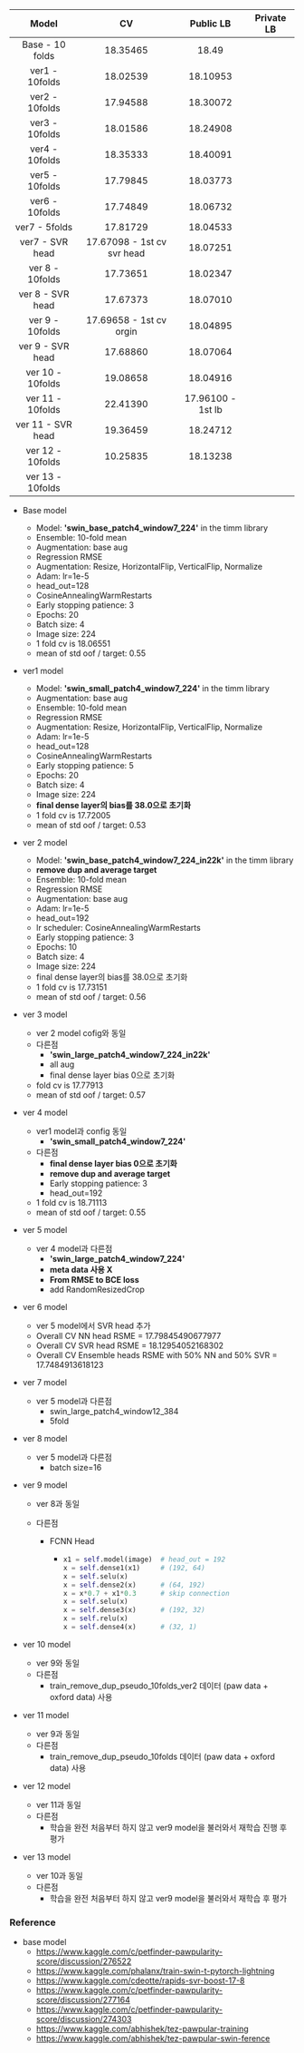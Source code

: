 |       Model       |             CV             |     Public LB     | Private LB |
| :---------------: | :------------------------: | :---------------: | :--------: |
|  Base - 10 folds  |          18.35465          |       18.49       |            |
|  ver1 - 10folds   |          18.02539          |     18.10953      |            |
|  ver2 - 10folds   |          17.94588          |     18.30072      |            |
|  ver3 - 10folds   |          18.01586          |     18.24908      |            |
|  ver4 - 10folds   |          18.35333          |     18.40091      |            |
|  ver5 - 10folds   |          17.79845          |     18.03773      |            |
|  ver6 - 10folds   |          17.74849          |     18.06732      |            |
|   ver7 - 5folds   |          17.81729          |     18.04533      |            |
|  ver7 - SVR head  | 17.67098 - 1st cv svr head |     18.07251      |            |
|  ver 8 - 10folds  |          17.73651          |     18.02347      |            |
| ver 8 - SVR head  |          17.67373          |     18.07010      |            |
|  ver 9 - 10folds  |  17.69658 - 1st cv orgin   |     18.04895      |            |
| ver 9 - SVR head  |          17.68860          |     18.07064      |            |
| ver 10 - 10folds  |          19.08658          |     18.04916      |            |
| ver 11 - 10folds  |          22.41390          | 17.96100 - 1st lb |            |
| ver 11 - SVR head |          19.36459          |     18.24712      |            |
| ver 12 - 10folds  |          10.25835          |     18.13238      |            |
| ver 13 - 10folds  |                            |                   |            |



* Base model
  * Model: **'swin_base_patch4_window7_224'** in the timm library
  * Ensemble: 10-fold mean
  * Augmentation: base aug
  * Regression RMSE
  * Augmentation: Resize, HorizontalFlip, VerticalFlip, Normalize
  * Adam: lr=1e-5
  * head_out=128
  * CosineAnnealingWarmRestarts
  * Early stopping patience: 3
  * Epochs: 20
  * Batch size: 4
  * Image size: 224
  * 1 fold cv is  18.06551
  * mean of std oof / target:  0.55



* ver1 model
  * Model: **'swin_small_patch4_window7_224'** in the timm library
  * Augmentation: base aug
  * Ensemble: 10-fold mean
  * Regression RMSE
  * Augmentation: Resize, HorizontalFlip, VerticalFlip, Normalize
  * Adam: lr=1e-5
  * head_out=128
  * CosineAnnealingWarmRestarts
  * Early stopping patience: 5
  * Epochs: 20
  * Batch size: 4
  * Image size: 224
  * **final dense layer의 bias를 38.0으로 초기화**
  * 1 fold cv is  17.72005
  * mean of std oof / target:  0.53



* ver 2 model
  * Model: **'swin_base_patch4_window7_224_in22k'** in the timm library
  * **remove dup and average target**
  * Ensemble: 10-fold mean
  * Regression RMSE
  * Augmentation: base aug
  * Adam: lr=1e-5
  * head_out=192
  * lr scheduler: CosineAnnealingWarmRestarts
  * Early stopping patience: 3
  * Epochs: 10
  * Batch size: 4
  * Image size: 224
  * final dense layer의 bias를 38.0으로 초기화
  * 1 fold cv is  17.73151
  * mean of std oof / target:  0.56



* ver 3 model
  * ver 2 model cofig와 동일
  * 다른점
    * **'swin_large_patch4_window7_224_in22k'**
    *  all aug
    * final dense layer bias 0으로 초기화 
  * fold cv is  17.77913
  * mean of std oof / target:  0.57



* ver 4 model
  * ver1 model과 config 동일
    *  **'swin_small_patch4_window7_224'**
  * 다른점
    * **final dense layer bias 0으로 초기화** 
    * **remove dup and average target**
    * Early stopping patience: 3
    * head_out=192
  * 1 fold cv is  18.71113
  * mean of std oof / target:  0.55



* ver 5 model
  * ver 4 model과 다른점
    * **'swin_large_patch4_window7_224'**
    * **meta data 사용 X**
    * **From RMSE to BCE loss**
    * add RandomResizedCrop



* ver 6 model
  * ver 5 model에서 SVR head 추가
  * Overall CV NN head RSME = 17.79845490677977
  * Overall CV SVR head RSME = 18.12954052168302
  * Overall CV Ensemble heads RSME with 50% NN and 50% SVR = 17.7484913618123



* ver 7 model
  * ver 5 model과 다른점
    * swin_large_patch4_window12_384
    * 5fold



* ver 8 model
  * ver 5 model과 다른점
    * batch size=16



* ver 9 model

  * ver 8과 동일

  * 다른점

    * FCNN Head

      * ```python
        x1 = self.model(image)  # head_out = 192
        x = self.dense1(x1)		# (192, 64)  
        x = self.selu(x)
        x = self.dense2(x) 		# (64, 192) 
        x = x*0.7 + x1*0.3		# skip connection
        x = self.selu(x)
        x = self.dense3(x)		# (192, 32)
        x = self.relu(x)
        x = self.dense4(x)		# (32, 1)
        ```

        

* ver 10 model
  * ver 9와 동일
  * 다른점
    * train_remove_dup_pseudo_10folds_ver2 데이터 (paw data + oxford data) 사용



* ver 11 model
  * ver 9과 동일
  * 다른점
    * train_remove_dup_pseudo_10folds 데이터 (paw data + oxford data) 사용



* ver 12 model
  * ver 11과 동일
  * 다른점
    * 학습을 완전 처음부터 하지 않고 ver9 model을 불러와서 재학습 진행 후 평가



* ver 13 model
  * ver 10과 동일
  * 다른점
    * 학습을 완전 처음부터 하지 않고 ver9 model을 불러와서 재학습 후 평가



### Reference

* base model
  * https://www.kaggle.com/c/petfinder-pawpularity-score/discussion/276522
  * https://www.kaggle.com/phalanx/train-swin-t-pytorch-lightning
  * https://www.kaggle.com/cdeotte/rapids-svr-boost-17-8
  * https://www.kaggle.com/c/petfinder-pawpularity-score/discussion/277164
  * https://www.kaggle.com/c/petfinder-pawpularity-score/discussion/274303
  * https://www.kaggle.com/abhishek/tez-pawpular-training
  * https://www.kaggle.com/abhishek/tez-pawpular-swin-ference

